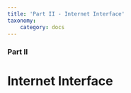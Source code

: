 ```yaml
---
title: 'Part II - Internet Interface'
taxonomy:
    category: docs
---
```


### Part II

# Internet Interface
